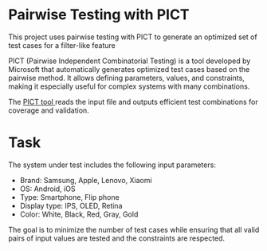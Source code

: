 # Pairwise Testing with PICT

This project uses pairwise testing with PICT to generate an optimized set of test cases for a filter-like feature

PICT (Pairwise Independent Combinatorial Testing) is a tool developed by Microsoft that automatically generates optimized test cases based on the pairwise method. It allows defining parameters, values, and constraints, making it especially useful for complex systems with many combinations.

The <a href="https://github.com/microsoft/pict" target="_blank">PICT tool </a>reads the input file and outputs efficient test combinations for coverage and validation.

# Task

The system under test includes the following input parameters:

- Brand: Samsung, Apple, Lenovo, Xiaomi
- OS: Android, iOS
- Type: Smartphone, Flip phone
- Display type: IPS, OLED, Retina
- Color: White, Black, Red, Gray, Gold

The goal is to minimize the number of test cases while ensuring that all valid pairs of input values are tested and the constraints are respected.
